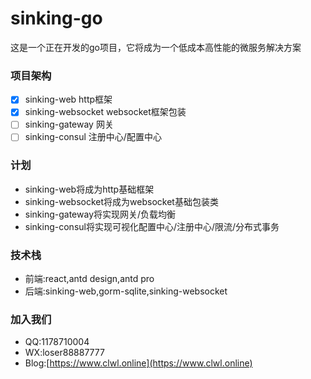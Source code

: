 # sinking-go

这是一个正在开发的go项目，它将成为一个低成本高性能的微服务解决方案

### 项目架构

- [x] sinking-web http框架
- [x] sinking-websocket websocket框架包装
- [ ] sinking-gateway 网关
- [ ] sinking-consul 注册中心/配置中心

### 计划

- sinking-web将成为http基础框架
- sinking-websocket将成为websocket基础包装类
- sinking-gateway将实现网关/负载均衡
- sinking-consul将实现可视化配置中心/注册中心/限流/分布式事务

### 技术栈

- 前端:react,antd design,antd pro
- 后端:sinking-web,gorm-sqlite,sinking-websocket

### 加入我们

- QQ:1178710004
- WX:loser88887777
- Blog:[https://www.clwl.online](https://www.clwl.online)

